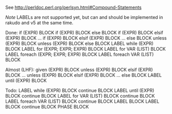 See http://perldoc.perl.org/perlsyn.html#Compound-Statements

*Note* LABELs are not supported yet, but can and should be implemented
in rakudo and v5 at the same time.

Done:
    if (EXPR) BLOCK
    if (EXPR) BLOCK else BLOCK
    if (EXPR) BLOCK elsif (EXPR) BLOCK ...
    if (EXPR) BLOCK elsif (EXPR) BLOCK ... else BLOCK
    unless (EXPR) BLOCK
    unless (EXPR) BLOCK else BLOCK
    LABEL while (EXPR) BLOCK
    LABEL for (EXPR; EXPR; EXPR) BLOCK
    LABEL for VAR (LIST) BLOCK
    LABEL foreach (EXPR; EXPR; EXPR) BLOCK
    LABEL foreach VAR (LIST) BLOCK

Almost (LHF):
    given (EXPR) BLOCK
    unless (EXPR) BLOCK elsif (EXPR) BLOCK ...
    unless (EXPR) BLOCK elsif (EXPR) BLOCK ... else BLOCK
    LABEL until (EXPR) BLOCK

Todo:
    LABEL while (EXPR) BLOCK continue BLOCK
    LABEL until (EXPR) BLOCK continue BLOCK
    LABEL for VAR (LIST) BLOCK continue BLOCK
    LABEL foreach VAR (LIST) BLOCK continue BLOCK
    LABEL BLOCK
    LABEL BLOCK continue BLOCK
    PHASE BLOCK
